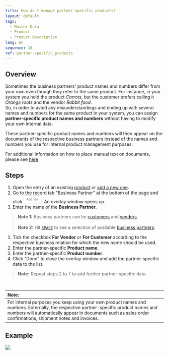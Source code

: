 ```yaml
---
title: How do I manage partner-specific products?
layout: default
tags:
  - Master Data
  - Product
  - Product Description
lang: en
sequence: 10
ref: partner-specific_products
---
```


## Overview
Sometimes the business partners' product names and numbers differ from your own even though they refer to the same product. For instance, in your system you hold the product *Carrots*, but the customer prefers calling it *Orange roots* and the vendor *Rabbit food*.<br>
So, in order to avoid any misunderstandings and ending up with several names and numbers for the same product in your system, you can assign **partner-specific product names and numbers** without having to modify your own internal data.

These partner-specific product names and numbers will then appear on the documents of the respective business partners instead of the names and numbers you use for internal product management purposes.

For additional information on how to place manual text on documents, please see [here](Print_text_on_documents-general).

## Steps
1. Open the entry of an existing [product](Menu) or [add a new one](NewProduct).
1. Go to the record tab "Business Partner" at the bottom of the page and click !["Add new"](assets/Add_New_Button.png). An overlay window opens up.
1. Enter the name of the **Business Partner**.
 >**Note 1:** Business partners can be [customers](New_business_partner_customer) and [vendors](New_business_partner_vendor).<br><br>
 >**Note 2:** Hit [`SPACE`](Keyboard_shortcuts_reference) to see a selection of available [business partners](New_Business_Partner).

1. Tick the checkbox **For Vendor** or **For Customer** according to the respective business relation for which the new name should be used.
1. Enter the partner-specific **Product name**.
1. Enter the partner-specific **Product number**.
1. Click "Done" to close the overlay window and add the partner-specific data to the list.
 >**Note:** Repeat steps 2 to 7 to add further partner-specific data.

<br>

| **Note:** |
| :--- |
| For internal purposes you keep using your own product names and numbers. Externally, the respective partner-specific product names and numbers will automatically appear in documents such as sales order confirmations, shipment notes and invoices. |

## Example
![](assets/Partner-specific_products.gif)
